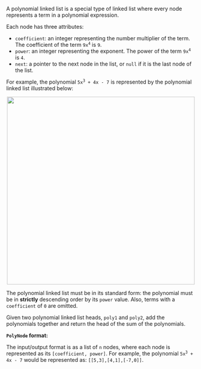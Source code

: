 A polynomial linked list is a special type of linked list where every node represents a term in a polynomial expression.

Each node has three attributes:

- `coefficient`: an integer representing the number multiplier of the term. The coefficient of the term <code>9x<sup>4</sup></code> is `9`.
- `power`: an integer representing the exponent. The power of the term <code>9x<sup>4</sup></code> is `4`.
- `next`: a pointer to the next node in the list, or `null` if it is the last node of the list.

For example, the polynomial <code>5x<sup>3</sup> + 4x - 7</code> is represented by the polynomial linked list illustrated below:

<p align='center'>
  <img width='500px' src={require('@site/static/img/lc/1634-f1.png').default} />
</p>

The polynomial linked list must be in its standard form: the polynomial must be in **strictly** descending order by its `power` value. Also, terms with a `coefficient` of `0` are omitted.

Given two polynomial linked list heads, `poly1` and `poly2`, add the polynomials together and return the head of the sum of the polynomials.

**`PolyNode` format:**

The input/output format is as a list of `n` nodes, where each node is represented as its `[coefficient, power]`. For example, the polynomial <code>5x<sup>3</sup> + 4x - 7</code> would be represented as: `[[5,3],[4,1],[-7,0]]`.